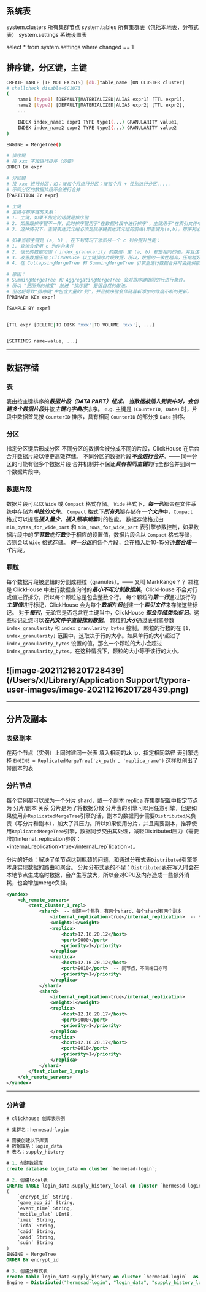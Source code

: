 ## 系统表

system.clusters 所有集群节点
system.tables 所有集群表（包括本地表，分布式表）
system.settings 系统设置表

select * from system.settings where changed == 1





## 排序键，分区键，主键

```sh
CREATE TABLE [IF NOT EXISTS] [db.]table_name [ON CLUSTER cluster]
# shellcheck disable=SC1073
(
    name1 [type1] [DEFAULT|MATERIALIZED|ALIAS expr1] [TTL expr1],
    name2 [type2] [DEFAULT|MATERIALIZED|ALIAS expr2] [TTL expr2],
    ...

    INDEX index_name1 expr1 TYPE type1(...) GRANULARITY value1,
    INDEX index_name2 expr2 TYPE type2(...) GRANULARITY value2
)

ENGINE = MergeTree()

# 排序键
# 按 xxx 字段进行排序（必要）
ORDER BY expr

# 分区键
# 按 xxx 进行分区；如：按每个月进行分区；按每个月 + 性别进行分区.....
# 不同分区的数据片段不会进行合并
[PARTITION BY expr]

# 主键
# 主键与排序键的关系：
# 1. 主键，如果不指定的话就是排序键
# 2. 如果跟排序键不一样，此时排序键用于"在数据片段中进行排序"，主键用于"在索引文件中进行标记的写入"
# 3. 这种情况下，主键表达式元组必须是排序键表达式元组的前缀(即主键为(a,b)，排序列必须为(a,b,**))

# 如果当前主键是 (a, b) ，在下列情况下添加另一个 c 列会提升性能：
# 1. 查询会使用 c 列作为条件
# 2. 很长的数据范围（ index_granularity 的数倍）里 (a, b) 都是相同的值，并且这样的情况很普遍。换言之，就是加入另一列后，可以让您的查询略过很长的数据范围。
# 3. 改善数据压缩；ClickHouse 以主键排序片段数据，所以，数据的一致性越高，压缩越好。
# 4. 在 CollapsingMergeTree 和 SummingMergeTree 引擎里进行数据合并时会提供额外的处理逻辑。

# 原因：
# SummingMergeTree 和 AggregatingMergeTree 会对排序键相同的行进行聚合，
# 所以 "把所有的维度" 放进 "排序键" 是很自然的做法。
# 但这将导致"排序键"中包含大量的"列"，并且排序键会伴随着新添加的维度不断的更新。
[PRIMARY KEY expr]

[SAMPLE BY expr]


[TTL expr [DELETE|TO DISK 'xxx'|TO VOLUME 'xxx'], ...]


[SETTINGS name=value, ...]
```

---

## 数据存储

### 表

表由按主键排序的***数据片段（DATA PART）***组成。
当数据被插入到表中时，会创建***多个数据片段***并按***主键***的***字典序***排序。
e.g. 主键是 `(CounterID, Date)` 时，片段中数据首先按 `CounterID` 排序，具有相同 `CounterID` 的部分按 `Date` 排序。

### 分区

指定分区键后形成分区
不同分区的数据会被分成不同的片段，ClickHouse 在后台合并数据片段以便更高效存储。
不同分区的数据片段***不会进行合并***。—— 同一分区的可能有很多个数据片段
合并机制并不保证***具有相同主键***的行全都合并到同一个数据片段中。

### 数据片段

数据片段可以以 `Wide` 或 `Compact` 格式存储。
 `Wide` 格式下，***每一列***都会在文件系统中存储为***单独的文件***。
 `Compact` 格式下***所有列***都存储在***一个文件***中，`Compact` 格式可以提高***插入量少***，***插入频率频繁***时的性能。
数据存储格式由 `min_bytes_for_wide_part` 和 `min_rows_for_wide_part` 表引擎参数控制，如果数据片段中的***字节数***或***行数***少于相应的设置值，数据片段会以 `Compact` 格式存储，否则会以 `Wide` 格式存储。
***同一分区***的各个片段，会在插入后10-15分钟***整合成一个***片段。

### 颗粒

每个数据片段被逻辑的分割成颗粒（granules）。—— 又叫 MarkRange？？
颗粒是 ClickHouse 中进行数据查询时的***最小不可分割数据集***。ClickHouse 不会对行或值进行拆分，所以每个颗粒总是包含整数个行。
每个颗粒的***第一行***通过该行的***主键值***进行标记，ClickHouse 会为每个***数据片段***创建一个***索引文件***来存储这些标记。
对于***每列***，无论它是否包含在主键当中，ClickHouse ***都会存储类似标记***。这些标记让您可以***在列文件中直接找到数据***。
颗粒的***大小***通过表引擎参数 `index_granularity` 和 `index_granularity_bytes` 控制。
颗粒的行数的在 `[1, index_granularity]` 范围中，这取决于行的大小。如果单行的大小超过了 `index_granularity_bytes` 设置的值，那么一个颗粒的大小会超过 `index_granularity_bytes`。在这种情况下，颗粒的大小等于该行的大小。

## ![image-20211216201728439](/Users/xl/Library/Application Support/typora-user-images/image-20211216201728439.png)

---

## 分片及副本

### 表级副本

在两个节点（实例）上同时建同一张表
填入相同的zk ip，指定相同路径
表引擎选择 `ENGINE = ReplicatedMergeTree('zk_path', 'replica_name')`
这样就创出了带副本的表

### 分片节点

每个实例都可以成为一个分片 shard，或一个副本 replica
在集群配置中指定节点为 分片/副本 关系
分片是为了将数据分散
分片表的引擎可以用任意引擎，但是如果使用非`ReplicatedMergeTree`引擎的话，副本的数据同步需要`Distributed`来负责（写分片和副本），加大了其压力。所以如果使用分片，并且需要副本，推荐使用`ReplicatedMergeTree`引擎，数据同步交由其处理，减轻Distributed压力（需要增加internal_replication参数：<internal_replication>true</internal_rep`lication>）。

分片的好处：解决了单节点达到瓶颈的问题，和通过分布式表`Distributed`引擎能本身实现数据的路由和聚合。
分片分布式表的不足：`Distributed`表在写入时会在本地节点生成临时数据，会产生写放大，所以会对CPU及内存造成一些额外消耗，也会增加merge负担。

```xml
<yandex>
    <ck_remote_servers>
        <test_cluster_1_repl>
            <shard>  -- 创建一个集群，有两个shard，每个shard有两个副本
                <internal_replication>true</internal_replication>  -- 有复制表引擎自己分发同步数据，减少Distributed压力。
                <weight>1</weight>
                <replica>
                    <host>12.16.20.12</host>
                    <port>9000</port>
                    <priority>1</priority>
                </replica>
                <replica>
                    <host>12.16.20.12</host>
                    <port>9010</port>  -- 同节点，不同端口亦可
                    <priority>1</priority>
                </replica>
            </shard>
            <shard>
                <internal_replication>true</internal_replication>
                <weight>1</weight>
                <replica>
                    <host>12.16.20.17</host>
                    <port>9000</port>
                    <priority>1</priority>
                </replica>
                <replica>
                    <host>12.16.20.17</host>
                    <port>9010</port>
                    <priority>1</priority>
                </replica>
            </shard>
        </test_cluster_1_repl>
    </ck_remote_servers>
</yandex>
```

---

### 分片键

```sql
# clickhouse 创库表示例

# 集群名：hermesad-login

# 需要创建以下库表
# 数据库名：login_data
# 表名：supply_history

# 1. 创建数据库
create database login_data on cluster `hermesad-login`;

# 2. 创建local表
CREATE TABLE login_data.supply_history_local on cluster `hermesad-login`
(
    `encrypt_id` String,
    `game_app_id` String,
    `event_time` String,
    `mobile_plat` UInt8,
    `imei` String,
    `idfa` String,
    `caid` String,
    `oaid` String,
    `suin` String
)
ENGINE = MergeTree
ORDER BY encrypt_id

# 3. 创建分布式表
create table login_data.supply_history on cluster `hermesad-login`  as login_data.supply_history_smoba_test_local 
Engine = Distributed("hermesad-login", "login_data", "supply_history_local", rand())  # rand()就是分片键，创建分布式表的时候需要指定分片键

```

